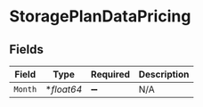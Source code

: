 # StoragePlanDataPricing


## Fields

| Field              | Type               | Required           | Description        |
| ------------------ | ------------------ | ------------------ | ------------------ |
| `Month`            | **float64*         | :heavy_minus_sign: | N/A                |